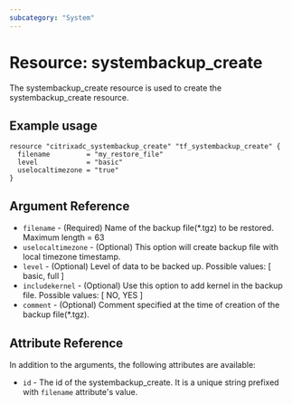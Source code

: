 ```yaml
---
subcategory: "System"
---
```


# Resource: systembackup_create

The systembackup_create resource is used to create the systembackup_create resource.


## Example usage

```hcl
resource "citrixadc_systembackup_create" "tf_systembackup_create" {
  filename         = "my_restore_file"
  level            = "basic"
  uselocaltimezone = "true"
}
```


## Argument Reference

* `filename` - (Required) Name of the backup file(*.tgz) to be restored. Maximum length =  63
* `uselocaltimezone` - (Optional) This option will create backup file with local timezone timestamp.
* `level` - (Optional) Level of data to be backed up. Possible values: [ basic, full ]
* `includekernel` - (Optional) Use this option to add kernel in the backup file. Possible values: [ NO, YES ]
* `comment` - (Optional) Comment specified at the time of creation of the backup file(*.tgz).


## Attribute Reference

In addition to the arguments, the following attributes are available:

* `id` - The id of the systembackup_create. It is a unique string prefixed with `filename` attribute's value.
